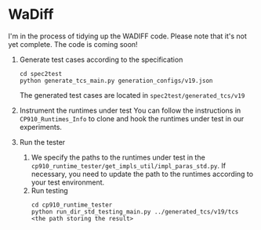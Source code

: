 # WaDiff
I'm in the process of tidying up the WADIFF code. Please note that it's not yet complete. The code is coming soon!

1. Generate test cases according to the specification
    ```
    cd spec2test
    python generate_tcs_main.py generation_configs/v19.json
    ```
    The generated test cases are located in `spec2test/generated_tcs/v19`

2. Instrument the runtimes under test
    You can follow the instructions in `CP910_Runtimes_Info` to clone and hook the runtimes under test in our experiments.

3. Run the tester
    1. We specify the paths to the runtimes under test in the `cp910_runtime_tester/get_impls_util/impl_paras_std.py`. If necessary, you need to update the path to the runtimes according to your test environment.
    2. Run testing
        ```
        cd cp910_runtime_tester
        python run_dir_std_testing_main.py ../generated_tcs/v19/tcs <the path storing the result>
        ```
